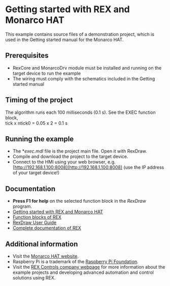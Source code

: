 Getting started with REX and Monarco HAT
========================================

This example contains source files of a demonstration project, which is used 
in the Getting started manual for the Monarco HAT.

## Prerequisites ##
- RexCore and MonarcoDrv module must be installed and running on the target 
device to run the example
- The wiring must comply with the schematics included in the Getting started 
manual 

## Timing of the project ##
The algorithm runs each 100 milliseconds (0.1 s). See the EXEC function block,  
tick x ntick0 = 0.05 x 2 = 0.1 s

## Running the example ##
- The **exec.mdl* file is the project main file. Open it with RexDraw.
- Compile and download the project to the target device.
- Connect to the HMI using your web browser, e.g. [http://192.168.1.100:8008](http://192.168.1.100:8008) (use the IP address of your target device!)

## Documentation ##

- **Press F1 for help** on the selected function block in the *RexDraw* program.
- [Getting started with REX and Monarco HAT](https://www.rexcontrols.com/media/2.50.5/doc/ENGLISH/MANUALS/RexGettingStarted/RexGettingStarted_MonarcoHAT_RPi_ENG.html)
- [Function blocks of REX](https://www.rexcontrols.com/media/2.50.5/doc/ENGLISH/MANUALS/BRef/BRef_ENG.html)
- [RexDraw User Guide](https://www.rexcontrols.com/media/2.50.5/doc/ENGLISH/MANUALS/RexDraw/RexDraw_ENG.html)
- [Complete documentation of REX](http://www.rexcontrols.com/documentation-and-support)

## Additional information ##

- Visit the [Monarco HAT website](http://www.monarco.io).
- Raspberry Pi is a trademark of the [Raspberry Pi Foundation](http://www.raspberrypi.org).
- Visit the [REX Controls company webpage](http://www.rexcontrols.com) 
for more information about the example projects and developing advanced 
automation and control solutions using REX.